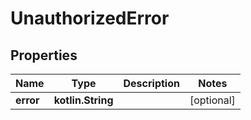 
# UnauthorizedError

## Properties
Name | Type | Description | Notes
------------ | ------------- | ------------- | -------------
**error** | **kotlin.String** |  |  [optional]



